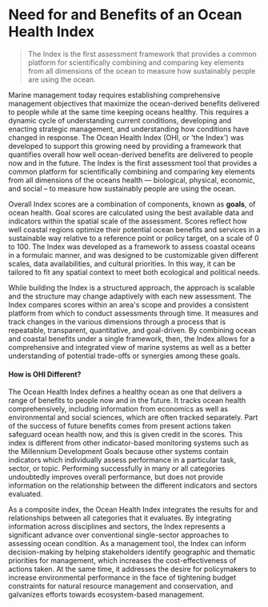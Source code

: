 # **Need for and Benefits of an Ocean Health Index**

> The Index is the first assessment framework that provides a common platform for scientifically combining and comparing key elements from all dimensions of the ocean to measure how sustainably people are using the ocean.

Marine management today  requires establishing comprehensive management objectives that maximize the ocean-derived benefits delivered to people while at the same time keeping oceans healthy. This requires a dynamic cycle of understanding current conditions, developing and enacting strategic management, and understanding how conditions have changed in response. The Ocean Health Index (OHI, or 'the Index') was developed to support this growing need by providing a framework that quantifies overall how well ocean-derived benefits are delivered to people now and in the future. The Index is the first assessment tool that provides a common platform for scientifically combining and comparing key elements from all dimensions of the oceans health — biological, physical, economic, and social – to measure how sustainably people are using the ocean.

Overall Index scores are a combination of components, known as **goals**, of ocean health. Goal scores are calculated using the best available data and indicators within the spatial scale of the assessment. Scores reflect how well coastal regions optimize their potential ocean benefits and services in a sustainable way relative to a reference point or policy target, on a scale of 0 to 100. The Index was developed as a framework to assess coastal oceans in a formulaic manner, and was designed to be customizable given different scales, data availabilities, and cultural priorities. In this way, it can be tailored to fit any spatial context to meet both ecological and political needs.

 <!---Let's rework this last paragraph (below): the first two sentences below don't really say anything tangible. It should be made more clear that the framework was developed using the best available science, and is flexible to include characteristics and priorities of any assessment... --->

While building the Index is a structured approach, the approach is scalable and the structure may change adaptively with each new assessment. The Index compares scores within an area's scope and provides a consistent platform from which to conduct assessments through time. It measures and track changes in the various dimensions through a process that is repeatable, transparent, quantitative, and goal-driven. By combining ocean and coastal benefits under a single framework, then, the Index allows for a comprehensive and integrated view of marine systems as well as a better understanding of potential trade-offs or synergies among these goals.

#### How is OHI Different?

<!---There is a bit of redundancy between these two paragraphs; I think they can be combined into one paragraph to describe how it's more composite than individual indicators. But other topics to develop in this section: models are developed using the best available information (thus OHI can be tailored to represent many contexts, it's not 'one size fits all'), reference points are set based on what people want from the ocean (often set by gvt policy or best understanding of the system), etc. We can keep it short but highlight important attributes of OHI that will be developed further in the Conceptual Guide.  --->

The Ocean Health Index defines a healthy ocean as one that delivers a range of benefits to people now and in the future. It  tracks ocean health comprehensively, including information from economics as well as environmental and social sciences, which are often tracked separately. Part of the success of future benefits comes from present actions taken safeguard ocean health now, and this is given credit in the scores. This index is different from other indicator-based monitoring systems such as the Millennium Development Goals because other systems contain indicators which individually assess performance in a particular task, sector, or topic. Performing successfully in many or all categories undoubtedly improves overall performance, but does not provide information on the relationship between the different indicators and sectors evaluated.

As a composite index, the Ocean Health Index integrates the results for and relationships between all categories that it evaluates. By integrating information across disciplines and sectors, the Index represents a significant advance over conventional single-sector approaches to assessing ocean condition. As a management tool, the Index can inform decision-making by helping stakeholders identify geographic and thematic priorities for management, which increases the cost-effectiveness of actions taken. At the same time, it addresses the desire for policymakers to increase environmental performance in the face of tightening budget constraints for natural resource management and conservation, and galvanizes efforts towards ecosystem-based management.
